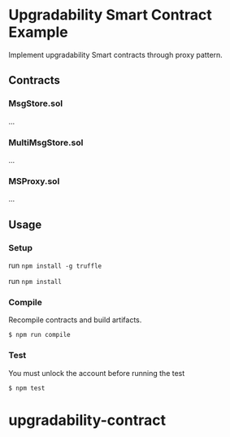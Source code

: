 # Upgradability Smart Contract Example

Implement upgradability Smart contracts through proxy pattern.

## Contracts

### MsgStore.sol

...

### MultiMsgStore.sol

...

### MSProxy.sol

...

## Usage

### Setup

run `npm install -g truffle`

run `npm install`

### Compile

Recompile contracts and build artifacts.

```
$ npm run compile
```

### Test

You must unlock the account before running the test

```
$ npm test
```
# upgradability-contract
